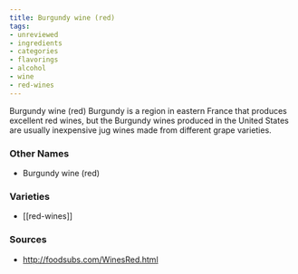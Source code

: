 ```yaml
---
title: Burgundy wine (red)
tags:
- unreviewed
- ingredients
- categories
- flavorings
- alcohol
- wine
- red-wines
---
```

Burgundy wine (red) Burgundy is a region in eastern France that produces excellent red wines, but the Burgundy wines produced in the United States are usually inexpensive jug wines made from different grape varieties.

### Other Names

* Burgundy wine (red)

### Varieties

* [[red-wines]]

### Sources
* http://foodsubs.com/WinesRed.html
